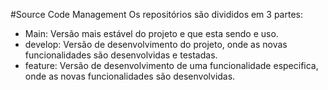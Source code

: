 #Source Code Management
Os repositórios são divididos em 3 partes:
- Main: Versão mais estável do projeto e que esta sendo e uso.
- develop: Versão de desenvolvimento do projeto, onde as novas funcionalidades são desenvolvidas e testadas.
- feature: Versão de desenvolvimento de uma funcionalidade especifica, onde as novas funcionalidades são desenvolvidas.
